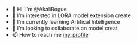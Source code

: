 - 👋 Hi, I’m @AkaliRogue
- 👀 I’m interested in LORA model extension create
- 🌱 I’m currently learning Artifical Intelligence
- 💞️ I’m looking to collaborate on model creat
- 📫 How to reach me [my_profile](https://github.com/AkaliRogue)

<!---
AkaliRogue/AkaliRogue is a ✨ special ✨ repository because its `README.md` (this file) appears on your GitHub profile.
You can click the Preview link to take a look at your changes.
--->
